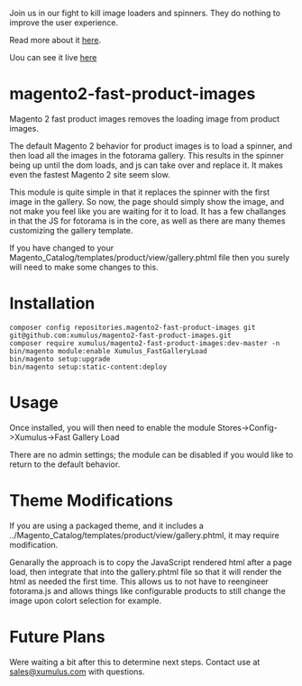 Join us in our fight to kill image loaders and spinners. They do nothing to improve the user experience. 

Read more about it [here](https://xumulus.com/kill-the-loader-how-to-improve-your-magento-2-product-page-load-time/ "How to speed your Magento product page load").

Uou can see it live [here](https://demo.xumulus.com/breathe-easy-tank.html)

# magento2-fast-product-images
Magento 2 fast product images removes the loading image from product images.

The default Magento 2 behavior for product images is to load a spinner, and then load all the images in the fotorama gallery. This results in the spinner being up until the dom loads, and js can take over and replace it. It makes even the fastest Magento 2 site seem slow. 

This module is quite simple in that it replaces the spinner with the first image in the gallery. So now, the page should simply show the image, and not make you feel like you are waiting for it to load. It has a few challanges in that the JS for fotorama is in the core, as well as there are many themes customizing the gallery template. 

If you have changed to your Magento_Catalog/templates/product/view/gallery.phtml file then you surely will need to make some changes to this. 

# Installation
```
composer config repositories.magento2-fast-product-images git git@github.com:xumulus/magento2-fast-product-images.git
composer require xumulus/magento2-fast-product-images:dev-master -n
bin/magento module:enable Xumulus_FastGalleryLoad
bin/magento setup:upgrade
bin/magento setup:static-content:deploy
```
# Usage

Once installed, you will then need to enable the module Stores->Config->Xumulus->Fast Gallery Load

There are no admin settings; the module can be disabled if you would like to return to the default behavior.

# Theme Modifications

If you are using a packaged theme, and it includes a ../Magento_Catalog/templates/product/view/gallery.phtml, it may require modification.

Genarally the approach is to copy the JavaScript rendered html after a page load, then integrate that into the gallery.phtml file so that it will render the html as needed the first time.  This allows us to not have to reengineer fotorama.js and allows things like configurable products to still change the image upon colort selection for example. 

# Future Plans

Were waiting a bit after this to determine next steps.  Contact use at sales@xumulus.com with questions.
